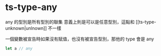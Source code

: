 # ts-type-any

any 的型別是所有型別的聯集
意義上則是可以是任意型別，這點和 [[ts-type-unknown|unlnown]] 不一樣


一個變數被宣告時如果沒有賦值，也沒有被宣告型別，那他的 type 會是 any

```ts
let a // any

```